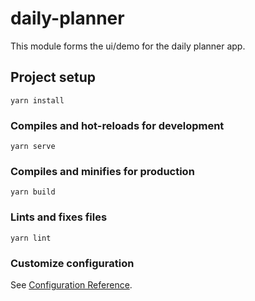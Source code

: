 # daily-planner

This module forms the ui/demo for the daily planner app.

## Project setup

    yarn install

### Compiles and hot-reloads for development

    yarn serve

### Compiles and minifies for production

    yarn build

### Lints and fixes files

    yarn lint

### Customize configuration

See [Configuration Reference](https://cli.vuejs.org/config/).
